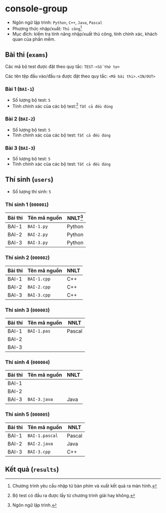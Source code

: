 # console-group

- Ngôn ngữ lập trình: `Python`, `C++`, `Java`, `Pascal`
- Phương thức nhập/xuất: `Thủ công`[^1]
- Mục đích: kiểm tra tính năng nhập/xuất thủ công, tính chính xác, khách quan của phần mềm.

## Bài thi (`exams`)

Các mã bộ test được đặt theo quy tắc: `TEST-<Số thứ tự>`

Các tên tệp đầu vào/đầu ra được đặt theo quy tắc: `<Mã bài thi>.<IN/OUT>`

### Bài 1 (`BAI-1`)

- Số lượng bộ test: `5`
- Tính chính xác của các bộ test:[^2] `Tất cả đều đúng`

### Bài 2 (`BAI-2`)

- Số lượng bộ test: `5`
- Tính chính xác của các bộ test: `Tất cả đều đúng`

### Bài 3 (`BAI-3`)

- Số lượng bộ test: `5`
- Tính chính xác của các bộ test: `Tất cả đều đúng`

## Thí sinh (`users`)

- Số lượng thí sinh: `5`

### Thí sinh 1 (`000001`)

| Bài thi | Tên mã nguồn | NNLT[^3] |
| ------- | ------------ | -------- |
| BAI-1   | `BAI-1.py`   | Python   |
| BAI-2   | `BAI-2.py`   | Python   |
| BAI-3   | `BAI-3.py`   | Python   |

### Thí sinh 2 (`000002`)

| Bài thi | Tên mã nguồn | NNLT |
| ------- | ------------ | ---- |
| BAI-1   | `BAI-1.cpp`  | C++  |
| BAI-2   | `BAI-2.cpp`  | C++  |
| BAI-3   | `BAI-3.cpp`  | C++  |

### Thí sinh 3 (`000003`)

| Bài thi | Tên mã nguồn | NNLT   |
| ------- | ------------ | ------ |
| BAI-1   | `BAI-1.pas`  | Pascal |
| BAI-2   |              |        |
| BAI-3   |              |        |

### Thí sinh 4 (`000004`)

| Bài thi | Tên mã nguồn | NNLT |
| ------- | ------------ | ---- |
| BAI-1   |              |      |
| BAI-2   |              |      |
| BAI-3   | `BAI-3.java` | Java |

### Thí sinh 5 (`000005`)

| Bài thi | Tên mã nguồn   | NNLT   |
| ------- | -------------- | ------ |
| BAI-1   | `BAI-1.pascal` | Pascal |
| BAI-2   | `BAI-2.java`   | Java   |
| BAI-3   | `BAI-3.cpp`    | C++    |

## Kết quả (`results`)

[^1]: Chương trình yêu cầu nhập từ bàn phím và xuất kết quả ra màn hình.
[^2]: Bộ test có đầu ra được lấy từ chương trình giải hay không.
[^3]: Ngôn ngữ lập trình.
